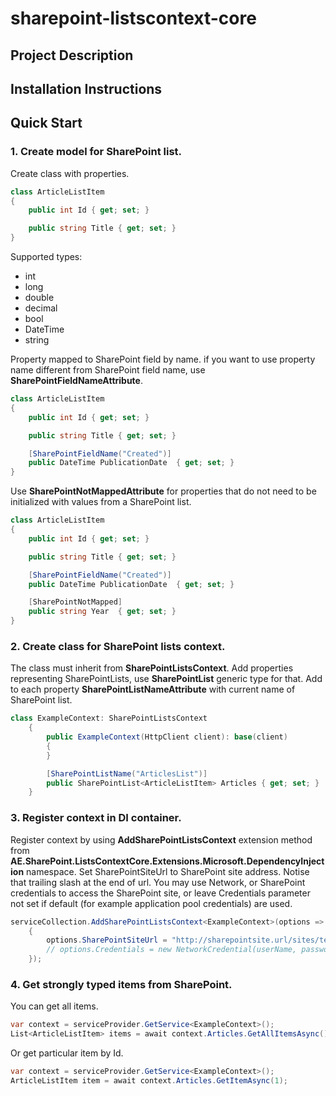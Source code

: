 # sharepoint-listscontext-core

## Project Description


## Installation Instructions


## Quick Start

### 1. Create model for SharePoint list.

Create class with properties.

```csharp
class ArticleListItem
{        
    public int Id { get; set; }

    public string Title { get; set; }
}
```

Supported types:
* int
* long
* double
* decimal
* bool
* DateTime
* string

Property mapped to SharePoint field by name.
if you want to use property name different from SharePoint field name, use **SharePointFieldNameAttribute**.
```csharp
class ArticleListItem
{        
    public int Id { get; set; }

    public string Title { get; set; }

    [SharePointFieldName("Created")]
    public DateTime PublicationDate  { get; set; }
}
```

Use **SharePointNotMappedAttribute** for properties that do not need to be initialized with values from a SharePoint list.

```csharp
class ArticleListItem
{        
    public int Id { get; set; }

    public string Title { get; set; }

    [SharePointFieldName("Created")]
    public DateTime PublicationDate  { get; set; }

    [SharePointNotMapped]
    public string Year  { get; set; }
}
```

### 2. Create class for SharePoint lists context.

The class must inherit from **SharePointListsContext**.
Add properties representing SharePointLists, use **SharePointList<T>** generic type for that.
Add to each property **SharePointListNameAttribute** with current name of SharePoint list.

```csharp
class ExampleContext: SharePointListsContext
    {
        public ExampleContext(HttpClient client): base(client)
        {            
        }

        [SharePointListName("ArticlesList")]
        public SharePointList<ArticleListItem> Articles { get; set; }
    }
```

### 3. Register context in DI container.

Register context by using **AddSharePointListsContext<T>** extension method from **AE.SharePoint.ListsContextCore.Extensions.Microsoft.DependencyInjection** namespace.
Set SharePointSiteUrl to SharePoint site address. Notise that trailing slash at the end of url.
You may use Network, or SharePoint credentials to access the SharePoint site, or leave Credentials parameter not set if default (for example application pool credentials) are used.

```csharp
serviceCollection.AddSharePointListsContext<ExampleContext>(options =>
    {
        options.SharePointSiteUrl = "http://sharepointsite.url/sites/test-site/";
        // options.Credentials = new NetworkCredential(userName, password);
    });
```

### 4. Get strongly typed items from SharePoint.

You can get all items.

```csharp
var context = serviceProvider.GetService<ExampleContext>();
List<ArticleListItem> items = await context.Articles.GetAllItemsAsync();
```

Or get particular item by Id.

```csharp
var context = serviceProvider.GetService<ExampleContext>();
ArticleListItem item = await context.Articles.GetItemAsync(1);
```



